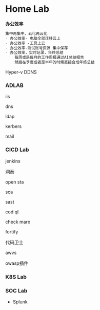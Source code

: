 # Home Lab

**办公效率**

```Markdown
集中再集中，云化再云化
- 办公效率- 电脑全部迁移云上
- 办公效率 -工具上云
- 办公效率-测试账号资源 集中保存
- 办公效率，实时记录，年终总结
    每周或是每月的工作周报通过AI总结报告
    然后在季度或者是半年的时候直接合成年终总结
```

Hyper-v DDNS

### ADLAB

iis

dns

ldap

kerbers

mail

### CICD Lab

jenkins

洞泰

open sta

sca

sast

cod ql

check marx

fortify

代码卫士

awvs

owasp插件

### K8S Lab

### SOC Lab

* Splunk

